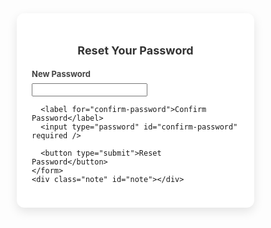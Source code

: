 <!DOCTYPE html>
<html lang="en">
<head>
  <meta charset="UTF-8" />
  <meta name="viewport" content="width=device-width, initial-scale=1.0"/>
  <title>Reset Password by Nok</title>
  <style>
    * {
      box-sizing: border-box;
    }

    body {
      margin: 0;
      padding: 0;
      font-family: Arial, sans-serif;
      background-color: #f0f6f8;
      display: flex;
      align-items: center;
      justify-content: center;
      height: 100vh;
    }

    .container {
      background-color: white;
      padding: 1.5rem;
      border-radius: 12px;
      width: 100%;
      max-width: 380px;
      box-shadow: 0 6px 16px rgba(0, 0, 0, 0.1);
    }

    h2 {
      text-align: center;
      margin-bottom: 1.2rem;
      color: #333;
      font-size: 18px;
    }

    label {
      display: block;
      margin-bottom: 0.4rem;
      font-weight: bold;
      color: #444;
      font-size: 13px;
    }

    input[type="password"] {
      width: 100%;
      padding: 8px;
      border: 1px solid #ccc;
      border-radius: 6px;
      margin-bottom: 1rem;
      font-size: 14px;
      transition: border-color 0.3s ease;
    }

    input[type="password"]:focus {
      border-color: #007bff;
      outline: none;
    }

    button {
      width: 100%;
      padding: 10px;
      background-color: #007bff;
      color: white;
      font-size: 14px;
      border: none;
      border-radius: 6px;
      cursor: pointer;
      transition: background-color 0.3s ease;
    }

    button:hover {
      background-color: #0056b3;
    }

    .note {
      margin-top: 0.8rem;
      text-align: center;
      font-size: 13px;
      color: #777;
    }

    @media (max-width: 480px) {
      .container {
        margin: 1rem;
        padding: 1rem;
      }
    }
  </style>
</head>
<body>

  <div class="container">
    <h2>Reset Your Password</h2>
    <form onsubmit="handleReset(event)">
      <label for="new-password">New Password</label>
      <input type="password" id="new-password" required />

      <label for="confirm-password">Confirm Password</label>
      <input type="password" id="confirm-password" required />

      <button type="submit">Reset Password</button>
    </form>
    <div class="note" id="note"></div>
  </div>

  <script>
    function handleReset(event) {
      event.preventDefault();
      const newPass = document.getElementById("new-password").value;
      const confirmPass = document.getElementById("confirm-password").value;
      const note = document.getElementById("note");

      if (newPass === confirmPass) {
        note.style.color = "green";
        note.textContent = " Passwords match. Password reset successful (simulated).";
      } else {
        note.style.color = "red";
        note.textContent = " Passwords do not match. Please try again.";
      }
    }
  </script>

</body>
</html>
